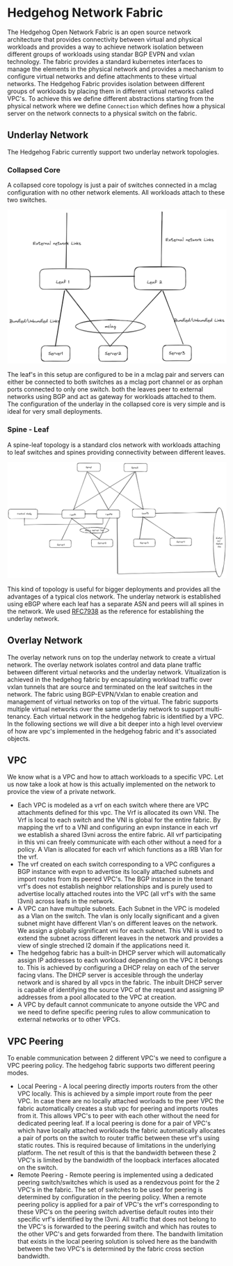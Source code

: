 # Hedgehog Network Fabric

The Hedgehog Open Network Fabric is an open source network architecture that provides connectivity between virtual and
physical workloads and provides a way to achieve network isolation between different groups of workloads using standar
BGP EVPN and vxlan technology. The fabric provides a standard kubernetes interfaces to manage the elements in the
physical network and provides a mechanism to configure virtual networks and define attachments to these virtual networks.
The Hedgehog Fabric provides isolation between different groups of workloads by placing them in different virtual
networks called VPC's. To achieve this we define different abstractions starting from the physical network where we
define `Connection` which defines how a physical server on the network connects to a physical switch on the fabric.

## Underlay Network

The Hedgehog Fabric currently support two underlay network topologies.

### Collapsed Core

A collapsed core topology is just a pair of switches connected in a mclag configuration with no other network elements.
All workloads attach to these two switches.

![image](./fabric-collapsedcore.png)

The leaf's in this setup are configured to be in a mclag pair and servers can either be connected to both switches as
a mclag port channel or as orphan ports connected to only one switch. both the leaves peer to external networks using
BGP and act as gateway for workloads attached to them. The configuration of the underlay in the collapsed core is very
simple and is ideal for very small deployments.

### Spine - Leaf

A spine-leaf topology is a standard clos network with workloads attaching to leaf switches and spines providing
connectivity between different leaves.

![image](./fabric-spineleaf.png)

This kind of topology is useful for bigger deployments and provides all the advantages of a typical clos network.
The underlay network is established using eBGP where each leaf has a separate ASN and peers will all spines in the
network. We used [RFC7938](https://datatracker.ietf.org/doc/html/rfc7938) as the reference for establishing the
underlay network.

## Overlay Network

The overlay network runs on top the underlay network to create a virtual network. The overlay network isolates control
and data plane traffic between different virtual networks and the underlay network. Vitualization is achieved in the
hedgehog fabric by encapsulating workload traffic over vxlan tunnels that are source and terminated on the leaf switches
in the network. The fabric using BGP-EVPN/Vxlan to enable creation and management of virtual networks on top of the
virtual. The fabric supports multiple virtual networks over the same underlay network to support multi-tenancy. Each
virtual network in the hedgehog fabric is identified by a VPC. In the following sections we will dive a bit deeper into
a high level overview of how are vpc's implemented in the hedgehog fabric and it's associated objects.

## VPC
We know what is a VPC and how to attach workloads to a specific VPC. Let us now take a look at how is this actually
implemented on the network to provice the view of a private network.

 - Each VPC is modeled as a vrf on each switch where there are VPC attachments defined for this vpc.
   The Vrf is allocated its own VNI. The Vrf is local to each switch and the VNI is global for the entire fabric. By
   mapping the vrf to a VNI and configuring an evpn instance in each vrf we establish a shared l3vni across the entire
   fabric. All vrf participating in this vni can freely communicate with each other without a need for a policy. A Vlan
   is allocated for each vrf which functions as a IRB Vlan for the vrf.
 - The vrf created on each switch corresponding to a VPC configures a BGP instance with evpn to advertise its locally
   attached subnets and import routes from its peered VPC's. The BGP instance in the tenant vrf's does not establish
   neighbor relationships and is purely used to advertise locally attached routes into the VPC (all vrf's with the same
   l3vni) across leafs in the network.
 - A VPC can have multuple subnets. Each Subnet in the VPC is modeled as a Vlan on the switch. The vlan is only locally
   significant and a given subnet might have different Vlan's on different leaves on the network. We assign a globally
   significant vni for each subnet. This VNI is used to extend the subnet across different leaves in the network and
   provides a view of single streched l2 domain if the applications need it.
 - The hedgehog fabric has a built-in DHCP server which will automatically assign IP addresses to each workload
   depending on the VPC it belongs to. This is achieved by configuring a DHCP relay on each of the server facing vlans.
   The DHCP server is accesible through the underlay network and is shared by all vpcs in the fabric. The inbuilt DHCP
   server is capable of identifying the source VPC of the request and assigning IP addresses from a pool allocated to the
   VPC at creation.
 - A VPC by default cannot communicate to anyone outside the VPC and we need to define specific peering rules to allow
   communication to external networks or to other VPCs.

## VPC Peering
To enable communication between 2 different VPC's we need to configure a VPC peering policy. The hedgehog fabric
supports two different peering modes.

- Local Peering - A local peering directly imports routers from the other VPC locally. This is achieved by a simple
  import route from the peer VPC. In case there are no locally attached worloads to the peer VPC the fabric
  automatically creates a stub vpc for peering and imports routes from it. This allows VPC's to peer with each other
  without the need for dedicated peering leaf. If a local peering is done for a pair of VPC's which have locally
  attached workloads the fabric automatically allocates a pair of ports on the switch to router traffic between these
  vrf's using static routes. This is required because of limitations in  the underlying platform. The net result of
  this is that the bandwidth between these 2 VPC's is limited by the bandwidth of the loopback interfaces allocated
  on the switch.
- Remote Peering  - Remote peering is implemented using a dedicated peering switch/switches which is used as a
  rendezvous point for the 2 VPC's in the fabric. The set of switches to be used for peering is determined by
  configuration in the peering policy. When a remote peering policy is applied for a pair of VPC's the vrf's
  corresponding to these VPC's on the peering switch advertise default routes into their specific vrf's identified
  by the l3vni. All traffic that does not belong to the VPC's is forwarded to the peering switch and which has routes
  to the other VPC's and gets forwarded from there. The bandwith limitation that exists in the local peering solution
  is solved here as the bandwith between the two VPC's is determined by the fabric cross section bandwidth.
